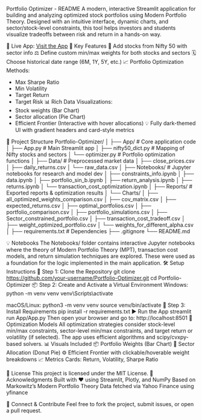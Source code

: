Portfolio Optimizer - README
A modern, interactive Streamlit application for building and analyzing optimized stock portfolios using Modern Portfolio Theory. Designed with an intuitive interface, dynamic charts, and sector/stock-level constraints, this tool helps investors and students visualize tradeoffs between risk and return in a hands-on way.

🚀 Live App: [Visit the App](https://tanish-verma-portfolio-optimization-india-appapp-qt5s7u.streamlit.app/)
📌 Key Features
🎯 Add stocks from Nifty 50 with sector info
⚖️ Define custom min/max weights for both stocks and sectors
🗓️ Choose historical date range (6M, 1Y, 5Y, etc.)
📈 Portfolio Optimization Methods:
  - Max Sharpe Ratio
  - Min Volatility
  - Target Return
  - Target Risk
📊 Rich Data Visualizations:
  - Stock weights (Bar Chart)
  - Sector allocation (Pie Chart)
  - Efficient Frontier (Interactive with hover allocations)
💡 Fully dark-themed UI with gradient headers and card-style metrics

📂 Project Structure
Portfolio-Optimizer/
│
├── App/                      # Core application code
│   ├── App.py                # Main Streamlit app
│   ├── nifty50_dict.py       # Mapping of Nifty stocks and sectors
│   └── optimizer.py          # Portfolio optimization functions
│
├── Data/                     # Preprocessed market data
│   ├── close_prices.csv
│   ├── daily_returns.csv
│   └── raw_data.csv
│
├── Notebooks/                # Jupyter notebooks for research and model dev
│   ├── constraints_info.ipynb
│   ├── data.ipynb
│   ├── portfolio_sin_b.ipynb
│   ├── return_analysis.ipynb
│   ├── returns.ipynb
│   └── transaction_cost_optimization.ipynb
│
├── Reports/                  # Exported reports & optimization results
│   └── Charts/
│       ├── all_optimized_weights_comparison.csv
│       ├── cov_matrix.csv
│       ├── expected_returns.csv
│       ├── optimal_portfolios.csv
│       ├── portfolio_comparison.csv
│       ├── portfolio_simulations.csv
│       ├── Sector_constrained_portfolio.csv
│       ├── transaction_cost_tradeoff.csv
│       ├── weight_optimized_portfolio.csv
│       └── weights_for_different_alpha.csv
│
├── requirements.txt          # Dependencies
├── .gitignore
└── README.md

💡 Notebooks
The Notebooks/ folder contains interactive Jupyter notebooks where the theory of Modern Portfolio Theory (MPT), transaction cost models, and return simulation techniques are explored. These were used as a foundation for the logic implemented in the main application.
🛠️ Setup Instructions
🔧 Step 1: Clone the Repository
git clone https://github.com/your-username/Portfolio-Optimizer.git
cd Portfolio-Optimizer
📦 Step 2: Create and Activate a Virtual Environment
Windows:
python -m venv venv
venv\Scripts\activate

macOS/Linux:
python3 -m venv venv
source venv/bin/activate
📄 Step 3: Install Requirements
pip install -r requirements.txt
▶️ Run the App
streamlit run App/App.py
Then open your browser and go to: http://localhost:8501
🧮 Optimization Models
All optimization strategies consider stock-level min/max constraints, sector-level min/max constraints, and target return or volatility (if selected). The app uses efficient algorithms and scipy/cvxpy-based solvers.
📊 Visuals Included
📦 Portfolio Weights (Bar Chart)
🧭 Sector Allocation (Donut Pie)
⚙️ Efficient Frontier with clickable/hoverable weight breakdowns
📈 Metrics Cards: Return, Volatility, Sharpe Ratio

📜 License
This project is licensed under the MIT License.
🙌 Acknowledgments
Built with ❤️ using Streamlit, Plotly, and NumPy
Based on Markowitz’s Modern Portfolio Theory
Data fetched via Yahoo Finance using yfinance

🔗 Connect & Contribute
Feel free to fork the project, submit issues, or open a pull request.
